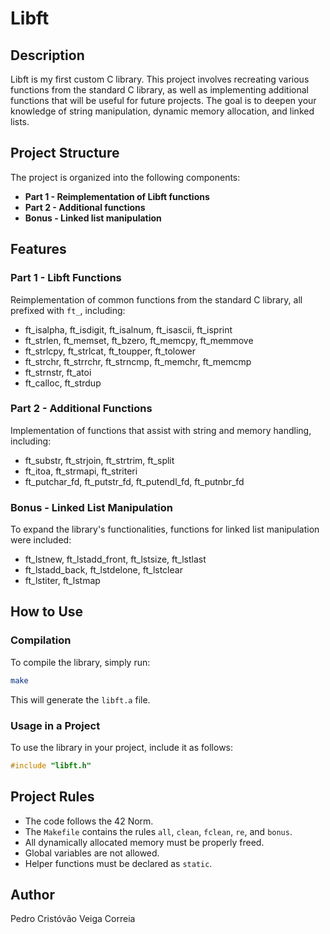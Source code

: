 # Libft

## Description

Libft is my first custom C library. This project involves recreating various functions from the standard C library, as well as implementing additional functions that will be useful for future projects. The goal is to deepen your knowledge of string manipulation, dynamic memory allocation, and linked lists.

## Project Structure

The project is organized into the following components:

- **Part 1 - Reimplementation of Libft functions**
- **Part 2 - Additional functions**
- **Bonus - Linked list manipulation**

## Features

### Part 1 - Libft Functions

Reimplementation of common functions from the standard C library, all prefixed with `ft_`, including:

- ft\_isalpha, ft\_isdigit, ft\_isalnum, ft\_isascii, ft\_isprint
- ft\_strlen, ft\_memset, ft\_bzero, ft\_memcpy, ft\_memmove
- ft\_strlcpy, ft\_strlcat, ft\_toupper, ft\_tolower
- ft\_strchr, ft\_strrchr, ft\_strncmp, ft\_memchr, ft\_memcmp
- ft\_strnstr, ft\_atoi
- ft\_calloc, ft\_strdup

### Part 2 - Additional Functions

Implementation of functions that assist with string and memory handling, including:

- ft\_substr, ft\_strjoin, ft\_strtrim, ft\_split
- ft\_itoa, ft\_strmapi, ft\_striteri
- ft\_putchar\_fd, ft\_putstr\_fd, ft\_putendl\_fd, ft\_putnbr\_fd

### Bonus - Linked List Manipulation

To expand the library's functionalities, functions for linked list manipulation were included:

- ft\_lstnew, ft\_lstadd\_front, ft\_lstsize, ft\_lstlast
- ft\_lstadd\_back, ft\_lstdelone, ft\_lstclear
- ft\_lstiter, ft\_lstmap

## How to Use

### Compilation

To compile the library, simply run:

```sh
make
```

This will generate the `libft.a` file.

### Usage in a Project

To use the library in your project, include it as follows:

```c
#include "libft.h"
```

## Project Rules

- The code follows the 42 Norm.
- The `Makefile` contains the rules `all`, `clean`, `fclean`, `re`, and `bonus`.
- All dynamically allocated memory must be properly freed.
- Global variables are not allowed.
- Helper functions must be declared as `static`.

## Author

Pedro Cristóvão Veiga Correia


